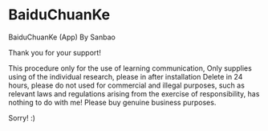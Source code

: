 # BaiduChuanKe

BaiduChuanKe (App) By Sanbao

Thank you for your support!

This procedure only for the use of learning communication, Only supplies using of the individual research, please in after installation Delete in 24 hours, please do not used for commercial and illegal purposes, such as relevant laws and regulations arising from the exercise of responsibility, has nothing to do with me! Please buy genuine business purposes. 

Sorry! :)
